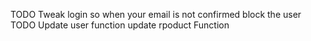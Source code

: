 TODO Tweak login so when your email is not confirmed block the user 
TODO Update user function update rpoduct Function 
